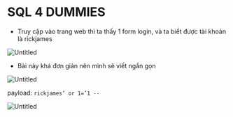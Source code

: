 # SQL 4 DUMMIES

- Truy cập vào trang web thì ta thấy 1 form login, và ta biết được tài khoản là rickjames

![Untitled](SQL%204%20DUMMIES%206a94d5d7b64b4eb79db0b1facd8a1686/Untitled.png)

- Bài này khá đơn giản nên mình sẽ viết ngắn gọn

![Untitled](SQL%204%20DUMMIES%206a94d5d7b64b4eb79db0b1facd8a1686/Untitled%201.png)

payload: `rickjames’ or 1=’1 --`

![Untitled](SQL%204%20DUMMIES%206a94d5d7b64b4eb79db0b1facd8a1686/Untitled%202.png)